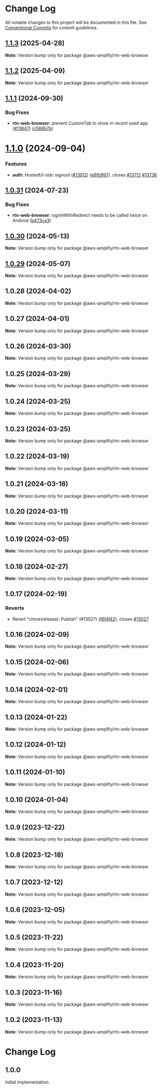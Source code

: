 # Change Log

All notable changes to this project will be documented in this file.
See [Conventional Commits](https://conventionalcommits.org) for commit guidelines.

## [1.1.3](https://github.com/aws-amplify/amplify-js/compare/@aws-amplify/rtn-web-browser@1.1.2...@aws-amplify/rtn-web-browser@1.1.3) (2025-04-28)

**Note:** Version bump only for package @aws-amplify/rtn-web-browser

## [1.1.2](https://github.com/aws-amplify/amplify-js/compare/@aws-amplify/rtn-web-browser@1.1.1...@aws-amplify/rtn-web-browser@1.1.2) (2025-04-09)

**Note:** Version bump only for package @aws-amplify/rtn-web-browser

## [1.1.1](https://github.com/aws-amplify/amplify-js/compare/@aws-amplify/rtn-web-browser@1.1.0...@aws-amplify/rtn-web-browser@1.1.1) (2024-09-30)

### Bug Fixes

- **rtn-web-browser:** prevent CustomTab to show in recent used app ([#13847](https://github.com/aws-amplify/amplify-js/issues/13847)) ([c586b7b](https://github.com/aws-amplify/amplify-js/commit/c586b7b1d243df4cdaf5a4fe15deeac545639b24))

# [1.1.0](https://github.com/aws-amplify/amplify-js/compare/@aws-amplify/rtn-web-browser@1.0.31...@aws-amplify/rtn-web-browser@1.1.0) (2024-09-04)

### Features

- **auth:** HostedUI oidc signout ([#13512](https://github.com/aws-amplify/amplify-js/issues/13512)) ([e8fb997](https://github.com/aws-amplify/amplify-js/commit/e8fb9973f8e3e3490619416a778ec1460cafaf9a)), closes [#13712](https://github.com/aws-amplify/amplify-js/issues/13712) [#13736](https://github.com/aws-amplify/amplify-js/issues/13736)

## [1.0.31](https://github.com/aws-amplify/amplify-js/compare/@aws-amplify/rtn-web-browser@1.0.30...@aws-amplify/rtn-web-browser@1.0.31) (2024-07-23)

### Bug Fixes

- **rtn-web-browser:** signInWithRedirect needs to be called twice on Android ([b473ce3](https://github.com/aws-amplify/amplify-js/commit/b473ce34bac46c4bec6226e4a62f078dbd75fb94))

## [1.0.30](https://github.com/aws-amplify/amplify-js/compare/@aws-amplify/rtn-web-browser@1.0.29...@aws-amplify/rtn-web-browser@1.0.30) (2024-05-13)

**Note:** Version bump only for package @aws-amplify/rtn-web-browser

## [1.0.29](https://github.com/aws-amplify/amplify-js/compare/@aws-amplify/rtn-web-browser@1.0.28...@aws-amplify/rtn-web-browser@1.0.29) (2024-05-07)

**Note:** Version bump only for package @aws-amplify/rtn-web-browser

## 1.0.28 (2024-04-02)

**Note:** Version bump only for package @aws-amplify/rtn-web-browser

## 1.0.27 (2024-04-01)

**Note:** Version bump only for package @aws-amplify/rtn-web-browser

## 1.0.26 (2024-03-30)

**Note:** Version bump only for package @aws-amplify/rtn-web-browser

## 1.0.25 (2024-03-29)

**Note:** Version bump only for package @aws-amplify/rtn-web-browser

## 1.0.24 (2024-03-25)

**Note:** Version bump only for package @aws-amplify/rtn-web-browser

## 1.0.23 (2024-03-25)

**Note:** Version bump only for package @aws-amplify/rtn-web-browser

## 1.0.22 (2024-03-19)

**Note:** Version bump only for package @aws-amplify/rtn-web-browser

## 1.0.21 (2024-03-18)

**Note:** Version bump only for package @aws-amplify/rtn-web-browser

## 1.0.20 (2024-03-11)

**Note:** Version bump only for package @aws-amplify/rtn-web-browser

## 1.0.19 (2024-03-05)

**Note:** Version bump only for package @aws-amplify/rtn-web-browser

## 1.0.18 (2024-02-27)

**Note:** Version bump only for package @aws-amplify/rtn-web-browser

## 1.0.17 (2024-02-19)

### Reverts

- Revert "chore(release): Publish" (#13027) ([f6f4f42](https://github.com/aws-amplify/amplify-js/commit/f6f4f42befa04ed3c1502fa0adf17c6700abfddf)), closes [#13027](https://github.com/aws-amplify/amplify-js/issues/13027)

## 1.0.16 (2024-02-09)

**Note:** Version bump only for package @aws-amplify/rtn-web-browser

## 1.0.15 (2024-02-06)

**Note:** Version bump only for package @aws-amplify/rtn-web-browser

## 1.0.14 (2024-02-01)

**Note:** Version bump only for package @aws-amplify/rtn-web-browser

## 1.0.13 (2024-01-22)

**Note:** Version bump only for package @aws-amplify/rtn-web-browser

## 1.0.12 (2024-01-12)

**Note:** Version bump only for package @aws-amplify/rtn-web-browser

## 1.0.11 (2024-01-10)

**Note:** Version bump only for package @aws-amplify/rtn-web-browser

## 1.0.10 (2024-01-04)

**Note:** Version bump only for package @aws-amplify/rtn-web-browser

## 1.0.9 (2023-12-22)

**Note:** Version bump only for package @aws-amplify/rtn-web-browser

## 1.0.8 (2023-12-18)

**Note:** Version bump only for package @aws-amplify/rtn-web-browser

## 1.0.7 (2023-12-12)

**Note:** Version bump only for package @aws-amplify/rtn-web-browser

## 1.0.6 (2023-12-05)

**Note:** Version bump only for package @aws-amplify/rtn-web-browser

## 1.0.5 (2023-11-22)

**Note:** Version bump only for package @aws-amplify/rtn-web-browser

## 1.0.4 (2023-11-20)

**Note:** Version bump only for package @aws-amplify/rtn-web-browser

## 1.0.3 (2023-11-16)

**Note:** Version bump only for package @aws-amplify/rtn-web-browser

## 1.0.2 (2023-11-13)

**Note:** Version bump only for package @aws-amplify/rtn-web-browser

# Change Log

## 1.0.0

Initial implementation.
